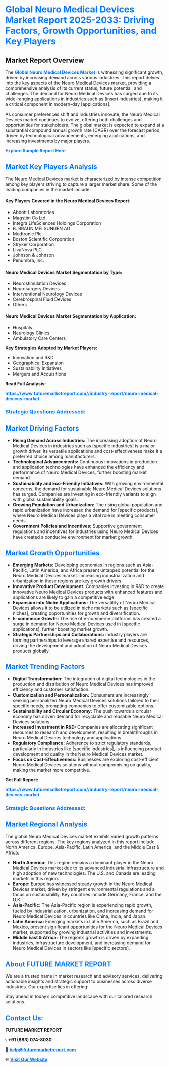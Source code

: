 <h1 style="color: #007BFF;">Global Neuro Medical Devices Market Report 2025-2033: Driving Factors, Growth Opportunities, and Key Players</h1>

<section id="overview">
<h2>Market Report Overview</h2>
<p>The <a href="https://www.futuremarketreport.com//industry-report/neuro-medical-devices-market" style="color: #007BFF; text-decoration: none;"><strong>Global Neuro Medical Devices Market</strong></a> is witnessing significant growth, driven by increasing demand across various industries. This report delves into the key aspects of the Neuro Medical Devices market, providing a comprehensive analysis of its current status, future potential, and challenges. The demand for Neuro Medical Devices has surged due to its wide-ranging applications in industries such as [insert industries], making it a critical component in modern-day [applications].</p>
<p>As consumer preferences shift and industries innovate, the Neuro Medical Devices market continues to evolve, offering both challenges and opportunities for stakeholders. The global market is expected to expand at a substantial compound annual growth rate (CAGR) over the forecast period, driven by technological advancements, emerging applications, and increasing investments by major players.</p>
</section>

<section id="overview">
<p><a href="https://www.futuremarketreport.com//request-sample/reportId=78028" style="color: #007BFF; text-decoration: none;"><strong>Explore Sample Report Here</strong></a></p>
</section>

<section id="key-players">
<h2 style="color: #007BFF;">Market Key Players Analysis</h2>
<p>The Neuro Medical Devices market is characterized by intense competition among key players striving to capture a larger market share. Some of the leading companies in the market include:</p>
<h4>Key Players Covered in the Neuro Medical Devices Report:</h4>
<ul><li>Abbott Laboratories</li><li>Magstim Co Ltd.</li><li>Integra LifeSciences Holdings Corporation</li><li>B. BRAUN MELSUNGEN AG</li><li>Medtronic Plc</li><li>Boston Scientific Corporation</li><li>Stryker Corporation</li><li>LivaNova PLC</li><li>Johnson &amp; Johnson</li><li>Penumbra, Inc.</li></ul>
<h4>Neuro Medical Devices Market Segmentation by Type:</h4>
<ul><li>Neurostimulation Devices</li><li>Neurosurgery Devices</li><li>Interventional Neurology Devices</li><li>Cerebrospinal Fluid Devices</li><li>Others</li></ul>

<h4>Neuro Medical Devices Market Segmentation by Application:</h4>
<ul><li>Hospitals</li><li>Neurology Clinics</li><li>Ambulatory Care Centers</li></ul>
<p><strong>Key Strategies Adopted by Market Players:</strong></p>
<ul>
<li>Innovation and R&D</li>
<li>Geographical Expansion</li>
<li>Sustainability Initiatives</li>
<li>Mergers and Acquisitions</li>
</ul>
</section>

<section>
<p><strong>Read Full Analysis: </strong></p><a href="https://www.futuremarketreport.com//industry-report/neuro-medical-devices-market" style="color: #007BFF; text-decoration: none;"><strong>https://www.futuremarketreport.com//industry-report/neuro-medical-devices-market</strong></a>
<h3 style="color: #007BFF;">Strategic Questions Addressed:</h3>
</section>

<section id="driving-factors">
<h2 style="color: #007BFF;">Market Driving Factors</h2>
<ul>
<li><strong>Rising Demand Across Industries:</strong> The increasing adoption of Neuro Medical Devices in industries such as [specific industries] is a major growth driver. Its versatile applications and cost-effectiveness make it a preferred choice among manufacturers.</li>
<li><strong>Technological Advancements:</strong> Continuous innovations in production and application technologies have enhanced the efficiency and performance of Neuro Medical Devices, further boosting market demand.</li>
<li><strong>Sustainability and Eco-Friendly Initiatives:</strong> With growing environmental concerns, the demand for sustainable Neuro Medical Devices solutions has surged. Companies are investing in eco-friendly variants to align with global sustainability goals.</li>
<li><strong>Growing Population and Urbanization:</strong> The rising global population and rapid urbanization have increased the demand for [specific products], where Neuro Medical Devices plays a vital role in meeting consumer needs.</li>
<li><strong>Government Policies and Incentives:</strong> Supportive government regulations and incentives for industries using Neuro Medical Devices have created a conducive environment for market growth.</li>
</ul>
</section>

<section id="growth-opportunities">
<h2 style="color: #007BFF;">Market Growth Opportunities</h2>
<ul>
<li><strong>Emerging Markets:</strong> Developing economies in regions such as Asia-Pacific, Latin America, and Africa present untapped potential for the Neuro Medical Devices market. Increasing industrialization and urbanization in these regions are key growth drivers.</li>
<li><strong>Innovative Product Development:</strong> Companies investing in R&D to create innovative Neuro Medical Devices products with enhanced features and applications are likely to gain a competitive edge.</li>
<li><strong>Expansion into Niche Applications:</strong> The versatility of Neuro Medical Devices allows it to be utilized in niche markets such as [specific niches], creating opportunities for growth and diversification.</li>
<li><strong>E-commerce Growth:</strong> The rise of e-commerce platforms has created a surge in demand for Neuro Medical Devices used in [specific applications], further boosting market growth.</li>
<li><strong>Strategic Partnerships and Collaborations:</strong> Industry players are forming partnerships to leverage shared expertise and resources, driving the development and adoption of Neuro Medical Devices products globally.</li>
</ul>
</section>

<section id="trending-factors">
<h2 style="color: #007BFF;">Market Trending Factors</h2>
<ul>
<li><strong>Digital Transformation:</strong> The integration of digital technologies in the production and distribution of Neuro Medical Devices has improved efficiency and customer satisfaction.</li>
<li><strong>Customization and Personalization:</strong> Consumers are increasingly seeking personalized Neuro Medical Devices solutions tailored to their specific needs, prompting companies to offer customizable options.</li>
<li><strong>Sustainability and Circular Economy:</strong> The push towards a circular economy has driven demand for recyclable and reusable Neuro Medical Devices solutions.</li>
<li><strong>Increased Investment in R&D:</strong> Companies are allocating significant resources to research and development, resulting in breakthroughs in Neuro Medical Devices technology and applications.</li>
<li><strong>Regulatory Compliance:</strong> Adherence to strict regulatory standards, particularly in industries like [specific industries], is influencing product development and quality in the Neuro Medical Devices market.</li>
<li><strong>Focus on Cost-Effectiveness:</strong> Businesses are exploring cost-efficient Neuro Medical Devices solutions without compromising on quality, making the market more competitive.</li>
</ul>
</section>

<section>
<p><strong>Get Full Report: </strong></p><a href="https://www.futuremarketreport.com//industry-report/neuro-medical-devices-market" style="color: #007BFF; text-decoration: none;"><strong>https://www.futuremarketreport.com//industry-report/neuro-medical-devices-market</strong></a>
<h3 style="color: #007BFF;">Strategic Questions Addressed:</h3>
</section>


<section id="regional-analysis">
<h2 style="color: #007BFF;">Market Regional Analysis</h2>
<p>The global Neuro Medical Devices market exhibits varied growth patterns across different regions. The key regions analyzed in this report include North America, Europe, Asia-Pacific, Latin America, and the Middle East & Africa:</p>
<ul>
<li><strong>North America:</strong> This region remains a dominant player in the Neuro Medical Devices market due to its advanced industrial infrastructure and high adoption of new technologies. The U.S. and Canada are leading markets in this region.</li>
<li><strong>Europe:</strong> Europe has witnessed steady growth in the Neuro Medical Devices market, driven by stringent environmental regulations and a focus on sustainability. Key countries include Germany, France, and the U.K.</li>
<li><strong>Asia-Pacific:</strong> The Asia-Pacific region is experiencing rapid growth, fueled by industrialization, urbanization, and increasing demand for Neuro Medical Devices in countries like China, India, and Japan.</li>
<li><strong>Latin America:</strong> Emerging markets in Latin America, such as Brazil and Mexico, present significant opportunities for the Neuro Medical Devices market, supported by growing industrial activities and investments.</li>
<li><strong>Middle East & Africa:</strong> The region’s growth is driven by expanding industries, infrastructure development, and increasing demand for Neuro Medical Devices in sectors like [specific sectors].</li>
</ul>
</section>

<footer>
<h2 style="color: #007BFF;">About FUTURE MARKET REPORT</h2>
<p>We are a trusted name in market research and advisory services, delivering actionable insights and strategic support to businesses across diverse industries. Our expertise lies in offering:</p>

<p>Stay ahead in today’s competitive landscape with our tailored research solutions.</p>

<h2 style="color: #007BFF;">Contact Us:</h2>
<p><strong>FUTURE MARKET REPORT</strong></p>
<p>📞 <strong>+91 (883) 074-8030</strong></p>
<p>📧 <strong><a href="mailto:help@futuremarketreport.com" style="color: #007BFF;">help@futuremarketreport.com</a></strong></p>
<p>🌐 <strong><a href="https://www.futuremarketreport.com/" style="color: #007BFF;">Visit Our Website</a></strong></p>
</footer>